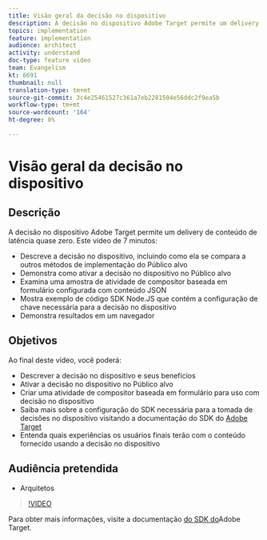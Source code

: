 ```yaml
---
title: Visão geral da decisão no dispositivo
description: A decisão no dispositivo Adobe Target permite um delivery de conteúdo de latência quase zero.
topics: implementation
feature: implementation
audience: architect
activity: understand
doc-type: feature video
team: Evangelism
kt: 6691
thumbnail: null
translation-type: tm+mt
source-git-commit: 3c4e25461527c361a7eb2281504e56ddc2f9ea5b
workflow-type: tm+mt
source-wordcount: '164'
ht-degree: 0%

---
```



# Visão geral da decisão no dispositivo

## Descrição

A decisão no dispositivo Adobe Target permite um delivery de conteúdo de latência quase zero. Este vídeo de 7 minutos:

* Descreve a decisão no dispositivo, incluindo como ela se compara a outros métodos de implementação do Público alvo
* Demonstra como ativar a decisão no dispositivo no Público alvo
* Examina uma amostra de atividade de compositor baseada em formulário configurada com conteúdo JSON
* Mostra exemplo de código SDK Node.JS que contém a configuração de chave necessária para a decisão no dispositivo
* Demonstra resultados em um navegador

## Objetivos

Ao final deste vídeo, você poderá:

* Descrever a decisão no dispositivo e seus benefícios
* Ativar a decisão no dispositivo no Público alvo
* Criar uma atividade de compositor baseada em formulário para uso com decisão no dispositivo
* Saiba mais sobre a configuração do SDK necessária para a tomada de decisões no dispositivo visitando a documentação do SDK do [Adobe Target](https://adobetarget-sdks.gitbook.io/docs/on-device-decisioning/introduction-to-on-device-decisioning)
* Entenda quais experiências os usuários finais terão com o conteúdo fornecido usando a decisão no dispositivo


## Audiência pretendida

* Arquitetos

>[!VIDEO](https://video.tv.adobe.com/v/329032/?quality=12)

Para obter mais informações, visite a documentação [do SDK do](https://adobetarget-sdks.gitbook.io/docs/on-device-decisioning/introduction-to-on-device-decisioning)Adobe Target.